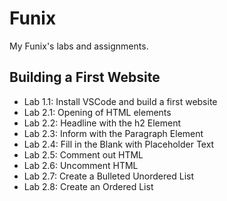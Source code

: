 # Funix

My Funix's labs and assignments.

## Building a First Website

- Lab 1.1: Install VSCode and build a first website
- Lab 2.1: Opening of HTML elements
- Lab 2.2: Headline with the h2 Element
- Lab 2.3: Inform with the Paragraph Element
- Lab 2.4: Fill in the Blank with Placeholder Text
- Lab 2.5: Comment out HTML
- Lab 2.6: Uncomment HTML
- Lab 2.7: Create a Bulleted Unordered List
- Lab 2.8: Create an Ordered List
